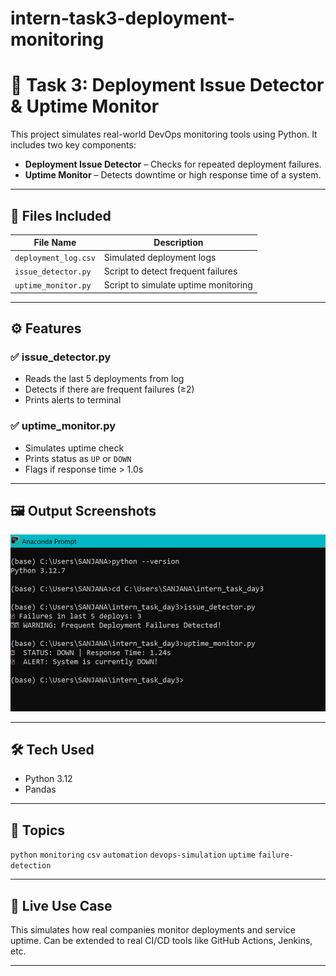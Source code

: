 # intern-task3-deployment-monitoring

# 🚨 Task 3: Deployment Issue Detector & Uptime Monitor

This project simulates real-world DevOps monitoring tools using Python. 
It includes two key components:

- **Deployment Issue Detector** – Checks for repeated deployment failures.
- **Uptime Monitor** – Detects downtime or high response time of a system.

---

## 📁 Files Included

| File Name              | Description                            |
|------------------------|----------------------------------------|
| `deployment_log.csv`   | Simulated deployment logs              |
| `issue_detector.py`    | Script to detect frequent failures     |
| `uptime_monitor.py`    | Script to simulate uptime monitoring   |

---

## ⚙️ Features

### ✅ issue_detector.py
- Reads the last 5 deployments from log
- Detects if there are frequent failures (≥2)
- Prints alerts to terminal

### ✅ uptime_monitor.py
- Simulates uptime check
- Prints status as `UP` or `DOWN`
- Flags if response time > 1.0s

---

## 🖼️ Output Screenshots

[![Deployment Alert](./task3_output.png)](./task3_output.png)

---

## 🛠️ Tech Used

- Python 3.12
- Pandas

---

## 🔖 Topics

`python` `monitoring` `csv` `automation` `devops-simulation` `uptime` `failure-detection`

---

## 🔗 Live Use Case

This simulates how real companies monitor deployments and service uptime. 
Can be extended to real CI/CD tools like GitHub Actions, Jenkins, etc.

---
